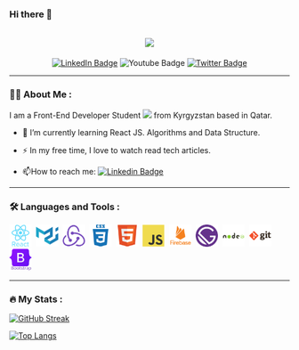 ### Hi there 👋 

<!--
**meerimbatyr/meerimbatyr** is a ✨ _special_ ✨ repository because its `README.md` (this file) appears on your GitHub profile.

Here are some ideas to get you started:

- 🔭 I’m currently working on ...
- 🌱 I’m currently learning ...
- 👯 I’m looking to collaborate on ...
- 🤔 I’m looking for help with ...
- 💬 Ask me about ...
- 📫 How to reach me: ...
- 😄 Pronouns: ...
- ⚡ Fun fact: ...
-->


<br/>
<div id="header" align="center">
  <img src="https://media.giphy.com/media/L1R1tvI9svkIWwpVYr/giphy.gif" width="500"/>
</div>
<br/>

<div id="badges" align='center'>
  <a href="https://www.linkedin.com/in/meerim-batyrkanova-3494a3184/"><img src="https://img.shields.io/badge/LinkedIn-blue?style=for-the-badge&logo=linkedin&logoColor=white" alt="LinkedIn Badge"/></a>
  <img src="https://img.shields.io/badge/YouTube-red?style=for-the-badge&logo=youtube&logoColor=white" alt="Youtube Badge"/>
  <a href="https://twitter.com/MeerimBatyr"><img src="https://img.shields.io/badge/Twitter-blue?style=for-the-badge&logo=twitter&logoColor=white" alt="Twitter Badge"/></a>
</div>

---

### :woman_technologist: About Me :
I am a Front-End Developer Student <img src="https://media.giphy.com/media/WUlplcMpOCEmTGBtBW/giphy.gif" width="30"> from Kyrgyzstan based in Qatar.

- 🌱 I’m currently learning React JS. Algorithms and Data Structure.

- :zap: In my free time, I love to watch read tech articles.

- :mailbox:How to reach me: [![Linkedin Badge](https://img.shields.io/badge/-mbatyr-blue?style=flat&logo=Linkedin&logoColor=white)](https://www.linkedin.com/in/meerim-batyrkanova-3494a3184/)

---

### :hammer_and_wrench: Languages and Tools :

<div>
  <img src="https://github.com/devicons/devicon/blob/master/icons/react/react-original-wordmark.svg" title="React" alt="React" width="40" height="40"/>&nbsp;
  <img src="https://github.com/devicons/devicon/blob/master/icons/materialui/materialui-original.svg" title="Material UI" alt="Material UI" width="40" height="40"/>&nbsp;
  <img src="https://github.com/devicons/devicon/blob/master/icons/redux/redux-original.svg" title="Redux" alt="Redux " width="40" height="40"/>&nbsp;
  <img src="https://github.com/devicons/devicon/blob/master/icons/css3/css3-plain-wordmark.svg"  title="CSS3" alt="CSS" width="40" height="40"/>&nbsp;
  <img src="https://github.com/devicons/devicon/blob/master/icons/html5/html5-original.svg" title="HTML5" alt="HTML" width="40" height="40"/>&nbsp;
  <img src="https://github.com/devicons/devicon/blob/master/icons/javascript/javascript-original.svg" title="JavaScript" alt="JavaScript" width="40" height="40"/>&nbsp;
  <img src="https://github.com/devicons/devicon/blob/master/icons/firebase/firebase-plain-wordmark.svg" title="Firebase" alt="Firebase" width="40" height="40"/>&nbsp;
  <img src="https://github.com/devicons/devicon/blob/master/icons/gatsby/gatsby-original.svg" title="Gatsby"  alt="Gatsby" width="40" height="40"/>&nbsp;
  <img src="https://github.com/devicons/devicon/blob/master/icons/nodejs/nodejs-original-wordmark.svg" title="NodeJS" alt="NodeJS" width="40" height="40"/>&nbsp;
  <img src="https://github.com/devicons/devicon/blob/master/icons/git/git-original-wordmark.svg" title="Git" **alt="Git" width="40" height="40"/>&nbsp;
  <img src="https://github.com/devicons/devicon/blob/master/icons/bootstrap/bootstrap-original-wordmark.svg" title="Bootstrap5" **alt="Bootstrap" width="40" height="40"/>
</div>

---

### :fire: My Stats :

[![GitHub Streak](http://github-readme-streak-stats.herokuapp.com?user=meerimbatyr&theme=dark&hide_border=true&date_format=M%20j%5B%2C%20Y%5D)](https://git.io/streak-stats)




[![Top Langs](https://github-readme-stats.vercel.app/api/top-langs/?username=meerimbatyr&layout=compact&theme=vision-friendly-dark)](https://github.com/meerimbatyr/github-readme-stats)


